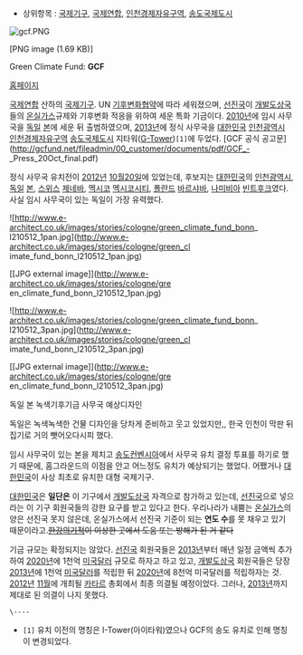   * 상위항목 : [국제기구](%EA%B5%AD%EC%A0%9C%EA%B8%B0%EA%B5%AC.md), [국제연합](%EA%B5%AD%EC%A0%9C%EC%97%B0%ED%95%A9.md), [인천경제자유구역](%EC%9D%B8%EC%B2%9C%EA%B2%BD%EC%A0%9C%EC%9E%90%EC%9C%A0%EA%B5%AC%EC%97%AD.md), [송도국제도시](%EC%86%A1%EB%8F%84%EA%B5%AD%EC%A0%9C%EB%8F%84%EC%8B%9C.md)  

![gcf.PNG](//rv.wkcdn.net/http://rigvedawiki.net/r1/pds/gcf.PNG)

[PNG image (1.69 KB)]

Green Climate Fund: **GCF**

[홈페이지](http://www.gcfund.net/)

[국제연합](%EA%B5%AD%EC%A0%9C%EC%97%B0%ED%95%A9.md) 산하의
[국제기구](%EA%B5%AD%EC%A0%9C%EA%B8%B0%EA%B5%AC.md). UN
[기후변화협약](%EA%B8%B0%ED%9B%84%EB%B3%80%ED%99%94%ED%98%91%EC%95%BD.md)에 따라
세워졌으며, [선진국](%EC%84%A0%EC%A7%84%EA%B5%AD.md)이
[개발도상국](%EA%B0%9C%EB%B0%9C%EB%8F%84%EC%83%81%EA%B5%AD.md)들의
[온실가스](%EC%98%A8%EC%8B%A4%EA%B0%80%EC%8A%A4.md)규제와 기후변화 적응을 위하여 세운 특화 기금이다.
[2010년](2010%EB%85%84.md)에 임시 사무국을 [독일](%EB%8F%85%EC%9D%BC.md)
[본](%EB%B3%B8.md)에 세운 뒤 출범하였으며, [2013년](2013%EB%85%84.md)에 정식 사무국을
[대한민국](%EB%8C%80%ED%95%9C%EB%AF%BC%EA%B5%AD.md)
[인천광역시](%EC%9D%B8%EC%B2%9C%EA%B4%91%EC%97%AD%EC%8B%9C.md) [인천경제자유구역](%EC%9D%B8%EC%B2%9C%EA%B2%BD%EC%A0%9C%EC%9E%90%EC%9C%A0%EA%B5%AC%EC%97%AD.md)
[송도국제도시](%EC%86%A1%EB%8F%84%EA%B5%AD%EC%A0%9C%EB%8F%84%EC%8B%9C.md)
지타워([G-Tower](G-Tower.md))`[1]`에 두었다. [GCF 공식
공고문](http://gcfund.net/fileadmin/00_customer/documents/pdf/GCF_-
_Press_20Oct_final.pdf)

정식 사무국 유치전이 [2012년](2012%EB%85%84.md) [10월20일](10%EC%9B%94%2020%EC%9D%BC.md)에 있었는데, 후보지는
[대한민국](%EB%8C%80%ED%95%9C%EB%AF%BC%EA%B5%AD.md)의
[인천광역시](%EC%9D%B8%EC%B2%9C%EA%B4%91%EC%97%AD%EC%8B%9C.md),
[독일](%EB%8F%85%EC%9D%BC.md) [본](%EB%B3%B8.md),
[스위스](%EC%8A%A4%EC%9C%84%EC%8A%A4.md)
[제네바](%EC%A0%9C%EB%84%A4%EB%B0%94.md),
[멕시코](%EB%A9%95%EC%8B%9C%EC%BD%94.md)
[멕시코시티](%EB%A9%95%EC%8B%9C%EC%BD%94%EC%8B%9C%ED%8B%B0.md),
[폴란드](%ED%8F%B4%EB%9E%80%EB%93%9C.md)
[바르샤바](%EB%B0%94%EB%A5%B4%EC%83%A4%EB%B0%94.md),
[나미비아](%EB%82%98%EB%AF%B8%EB%B9%84%EC%95%84.md)
[빈트후크](%EB%B9%88%ED%8A%B8%ED%9B%84%ED%81%AC.md)였다. 사실 임시 사무국이 있는 독일이 가장
유력했다.

![http://www.e-architect.co.uk/images/stories/cologne/green_climate_fund_bonn_
l210512_1pan.jpg](http://www.e-architect.co.uk/images/stories/cologne/green_cl
imate_fund_bonn_l210512_1pan.jpg)

[[JPG external image]](http://www.e-architect.co.uk/images/stories/cologne/gre
en_climate_fund_bonn_l210512_1pan.jpg)

  

![http://www.e-architect.co.uk/images/stories/cologne/green_climate_fund_bonn_
l210512_3pan.jpg](http://www.e-architect.co.uk/images/stories/cologne/green_cl
imate_fund_bonn_l210512_3pan.jpg)

[[JPG external image]](http://www.e-architect.co.uk/images/stories/cologne/gre
en_climate_fund_bonn_l210512_3pan.jpg)

  
독일 본 녹색기후기금 사무국 예상디자인

독일은 녹색녹색한 건물 디자인을 당차게 준비하고 웃고 있었지만,, 한국 인천이 막판 뒤집기로 거의 뺏어오다시피 했다.

임시 사무국이 있는 본을 제치고
[송도컨벤시아](%EC%86%A1%EB%8F%84%EC%BB%A8%EB%B2%A4%EC%8B%9C%EC%95%84.md)에서 사무국
유치 결정 투표를 하기로 했기 때문에, 홈그라운드의 이점을 안고 어느정도 유치가 예상되기는 했었다. 어쨌거나
[대한민국](%EB%8C%80%ED%95%9C%EB%AF%BC%EA%B5%AD.md)이 사상 최초로 유치한 대형 국제기구.

[대한민국](%EB%8C%80%ED%95%9C%EB%AF%BC%EA%B5%AD.md)은 **일단은** 이 기구에서
[개발도상국](%EA%B0%9C%EB%B0%9C%EB%8F%84%EC%83%81%EA%B5%AD.md) 자격으로 참가하고 있는데,
[선진국](%EC%84%A0%EC%A7%84%EA%B5%AD.md)으로 넣으라는 이 기구 회원국들의 강한 요구를 받고 있다고 한다.
우리나라가 내뿜는 [온실가스](%EC%98%A8%EC%8B%A4%EA%B0%80%EC%8A%A4.md)의 양은 선진국 못지 않은데,
온실가스에서 선진국 기준이 되는 **연도 수**를 못 채우고 있기 때문이라고.<del>[한강의기적](%ED%95%9C%EA%B0%95%EC%9D%98%20%EA%B8%B0%EC%A0%81.md)이 이상한 곳에서 도움 또는 방해가
된 거 같다</del>

기금 규모는 확정되지는 않았다. [선진국](%EC%84%A0%EC%A7%84%EA%B5%AD.md) 회원국들은
[2013년](2013%EB%85%84.md)부터 매년 일정 금액씩 추가하여 [2020년](2020%EB%85%84.md)에
1천억 [미국달러](%EB%AF%B8%EA%B5%AD%EB%8B%AC%EB%9F%AC.md) 규모로 하자고 하고 있고,
[개발도상국](%EA%B0%9C%EB%B0%9C%EB%8F%84%EC%83%81%EA%B5%AD.md) 회원국들은 당장
[2013년](2013%EB%85%84.md)에 1천억
[미국달러](%EB%AF%B8%EA%B5%AD%EB%8B%AC%EB%9F%AC.md)를 적립한 뒤
[2020년](2020%EB%85%84.md)에 8천억 미국달러를 적립하자는 것. [2012년](2012%EB%85%84.md)
[11월](11%EC%9B%94.md)에 개최될 [카타르](%EC%B9%B4%ED%83%80%EB%A5%B4.md) 총회에서 최종
의결될 예정이었다. 그러나, [2013년](2013%EB%85%84.md)까지 제대로 된 의결이 나지 못했다.

`\----`

  * `[1]` 유치 이전의 명칭은 I-Tower(아이타워)였으나 GCF의 송도 유치로 인해 명칭이 변경되었다.

